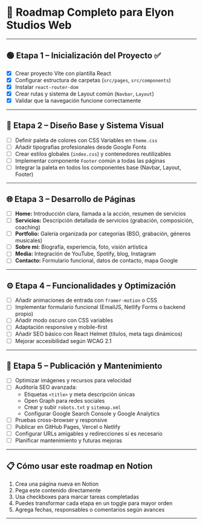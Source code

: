 # 🚀 Roadmap Completo para Elyon Studios Web

---

## 🟢 Etapa 1 – Inicialización del Proyecto ✅

- [x] Crear proyecto Vite con plantilla React  
- [x] Configurar estructura de carpetas (`src/pages`, `src/components`)  
- [x] Instalar `react-router-dom`  
- [x] Crear rutas y sistema de Layout común (`Navbar`, `Layout`)  
- [x] Validar que la navegación funcione correctamente  

---

## 🎨 Etapa 2 – Diseño Base y Sistema Visual

- [ ] Definir paleta de colores con CSS Variables en `theme.css`  
- [ ] Añadir tipografías profesionales desde Google Fonts  
- [ ] Crear estilos globales (`index.css`) y contenedores reutilizables  
- [ ] Implementar componente `Footer` común a todas las páginas  
- [ ] Integrar la paleta en todos los componentes base (Navbar, Layout, Footer)  

---

## 🌐 Etapa 3 – Desarrollo de Páginas

- [ ] **Home:** Introducción clara, llamada a la acción, resumen de servicios  
- [ ] **Servicios:** Descripción detallada de servicios (grabación, composición, coaching)  
- [ ] **Portfolio:** Galería organizada por categorías (BSO, grabación, géneros musicales)  
- [ ] **Sobre mí:** Biografía, experiencia, foto, visión artística  
- [ ] **Media:** Integración de YouTube, Spotify, blog, Instagram  
- [ ] **Contacto:** Formulario funcional, datos de contacto, mapa Google  

---

## ⚙️ Etapa 4 – Funcionalidades y Optimización

- [ ] Añadir animaciones de entrada con `framer-motion` o CSS  
- [ ] Implementar formulario funcional (EmailJS, Netlify Forms o backend propio)  
- [ ] Añadir modo oscuro con CSS variables  
- [ ] Adaptación responsive y mobile-first  
- [ ] Añadir SEO básico con React Helmet (títulos, meta tags dinámicos)  
- [ ] Mejorar accesibilidad según WCAG 2.1  

---

## 🚀 Etapa 5 – Publicación y Mantenimiento

- [ ] Optimizar imágenes y recursos para velocidad  
- [ ] Auditoría SEO avanzada:  
  - Etiquetas `<title>` y meta descripción únicas  
  - Open Graph para redes sociales  
  - Crear y subir `robots.txt` y `sitemap.xml`  
  - Configurar Google Search Console y Google Analytics  
- [ ] Pruebas cross-browser y responsive  
- [ ] Publicar en GitHub Pages, Vercel o Netlify  
- [ ] Configurar URLs amigables y redirecciones si es necesario  
- [ ] Planificar mantenimiento y futuras mejoras  

---

## 📋 Cómo usar este roadmap en Notion

1. Crea una página nueva en Notion  
2. Pega este contenido directamente  
3. Usa checkboxes para marcar tareas completadas  
4. Puedes transformar cada etapa en un toggle para mayor orden  
5. Agrega fechas, responsables o comentarios según avances  

---